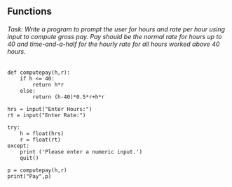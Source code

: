 ## Functions
###### Task: Write a program to prompt the user for hours and rate per hour using input to compute gross pay. Pay should be the normal rate for hours up to 40 and time-and-a-half for the hourly rate for all hours worked above 40 hours.
```
def computepay(h,r):
    if h <= 40:
        return h*r
    else:
        return (h-40)*0.5*r+h*r
 
hrs = input("Enter Hours:")
rt = input("Enter Rate:")

try:
    h = float(hrs)
    r = float(rt)
except:
    print ('Please enter a numeric input.')
    quit()

p = computepay(h,r)
print("Pay",p)
```
